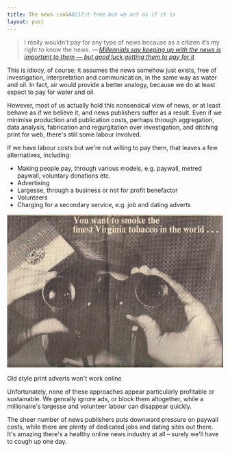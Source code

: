 ```yaml
---
title: The news isn&#8217;t free but we act as if it is
layout: post
---
```


> I really wouldn’t pay for any type of news because as a citizen it’s my right to know the news. &#8212;&thinsp;<cite>[Millennials say keeping up with the news is important to them — but good luck getting them to pay for it](http://www.niemanlab.org/2015/03/millennials-say-keeping-up-with-the-news-is-important-to-them-but-good-luck-getting-them-to-pay-for-it/)</cite>

This is idiocy, of course; it assumes the news somehow just exists, free of investigation, interpretation and communication, in the same way as water and oil. In fact, air would provide a better analogy, because we do at least expect to pay for water and oil.

However, most of us actually hold this nonsensical view of news, or at least behave as if we believe it, and news publishers suffer as a result. Even if we minimise production and publication costs, perhaps through aggregation, data analysis, fabrication and regurgitation over investigation, and ditching print for web, there's still some labour involved.

If we have labour costs but we're not willing to pay them, that leaves a few alternatives, including:

- Making people pay, through various models, e.g. paywall, metred paywall, voluntary donations etc.
- Advertising
- Largesse, through a business or not for profit benefactor
- Volunteers
- Charging for a secondary service, e.g. job and dating adverts

<img src="/images/advert.jpg" alt="A 1967 print advert for tobacco" class="bleed">

<p class="figcaption">Old style print adverts won't work online</p>

Unfortunately, none of these approaches appear particularly profitable or sustainable. We genrally ignore ads, or block them altogether, while a millionaire's largesse and volunteer labour can disappear quickly.

The sheer number of news publishers puts downward pressure on paywall costs, while there are plenty of dedicated jobs and dating sites out there. It's amazing there's a healthy online news industry at all &#8211; surely we'll have to cough up one day.







